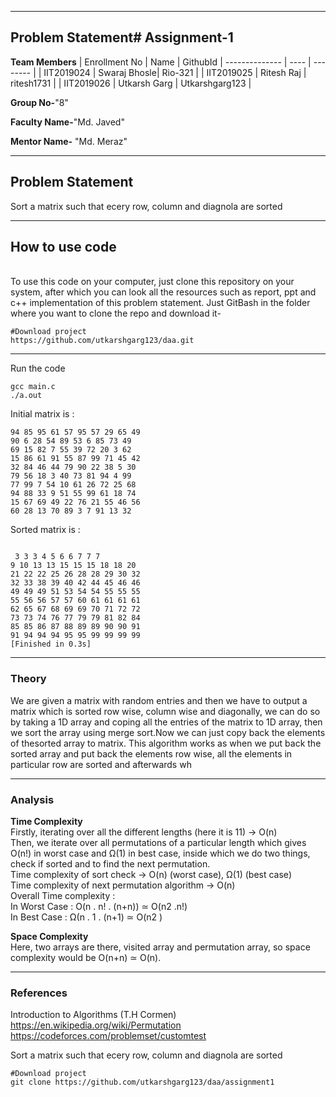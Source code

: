 

---
## Problem Statement# Assignment-1

**Team Members**
|  Enrollment No |   Name         | GithubId        |
 --------------  |   ----         | --------        |
|    IIT2019024  |   Swaraj Bhosle| Rio-321         |
|    IIT2019025  |   Ritesh Raj   | ritesh1731      | 
|    IIT2019026  |   Utkarsh Garg | Utkarshgarg123  |

**Group No-**"8"

**Faculty Name-**"Md. Javed"

**Mentor Name-** "Md. Meraz"

---
## Problem Statement
Sort a matrix such that ecery row, column and diagnola are sorted

---
## How to use code
<br> To use this code on your computer, just clone this repository on your system, after which you can look all the resources such as report, ppt and c++ implementation of this problem statement. Just GitBash in the folder where you want to clone the repo and download it-
```
#Download project
https://github.com/utkarshgarg123/daa.git

```

---

Run the code
```
gcc main.c
./a.out
```

Initial matrix is : 
```
94 85 95 61 57 95 57 29 65 49 
90 6 28 54 89 53 6 85 73 49 
69 15 82 7 55 39 72 20 3 62 
15 86 61 91 55 87 99 71 45 42 
32 84 46 44 79 90 22 38 5 30 
79 56 18 3 40 73 81 94 4 99 
77 99 7 54 10 61 26 72 25 68 
94 88 33 9 51 55 99 61 18 74 
15 67 69 49 22 76 21 55 46 56 
60 28 13 70 89 3 7 91 13 32 
```
Sorted matrix is : 
```

 3 3 3 4 5 6 6 7 7 7 
9 10 13 13 15 15 15 18 18 20 
21 22 22 25 26 28 28 29 30 32 
32 33 38 39 40 42 44 45 46 46 
49 49 49 51 53 54 54 55 55 55 
55 56 56 57 57 60 61 61 61 61 
62 65 67 68 69 69 70 71 72 72 
73 73 74 76 77 79 79 81 82 84 
85 85 86 87 88 89 89 90 90 91 
91 94 94 94 95 95 99 99 99 99 
[Finished in 0.3s] 

```
---




### Theory
We are given a matrix with random entries and then we have to output a matrix which is sorted
row wise, column wise and diagonally, we can do so by taking a 1D array and coping all the entries of the matrix to 1D array, then we sort the array
using merge sort.Now we can just copy back the elements of thesorted array to matrix. This algorithm works as when we put back the sorted array and put back
the elements row wise, all the elements in particular row are sorted and afterwards wh


---

### Analysis

**Time Complexity**
<br>
Firstly, iterating over all the different lengths (here it is 11) -> O(n)<br>
Then, we iterate over all permutations of a particular length which gives O(n!) in worst case and Ω(1) in best case, inside which we do two things, check if sorted and to find the next permutation.<br>
Time complexity of sort check -> O(n) (worst case), Ω(1) (best case)<br>
Time complexity of next permutation algorithm -> O(n)<br>
Overall Time complexity :   
In Worst Case : O(n . n! . (n+n)) ≃ O(n2 .n!)
<br>In Best Case : Ω(n . 1 . (n+1) ≃ O(n2 )


**Space Complexity**
<br>Here, two arrays are there, visited array and permutation array, so space complexity would be O(n+n) ≃ O(n).


---

### References

Introduction to Algorithms (T.H Cormen)<br>
https://en.wikipedia.org/wiki/Permutation<br>
https://codeforces.com/problemset/customtest

Sort a matrix such that ecery row, column and diagnola are sorted


```
#Download project
git clone https://github.com/utkarshgarg123/daa/assignment1
```
